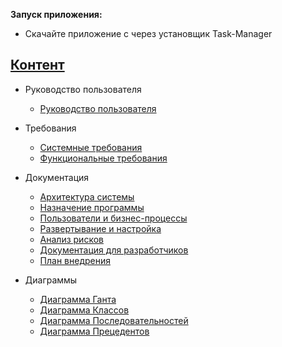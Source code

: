 **Запуск приложения:**
* Скачайте приложение с через установщик Task-Manager

## [Контент](TaskManager/Документы/Контент.md)
  * Руководство пользователя
     * [Руководство пользователя](TaskManager/Документы/Руководство_пользователя.md)
       
  * Требования
    * [Системные требования](TaskManager/Документы/Системные_требования.md)
    * [Функциональные требования](TaskManager/Документы/Функциональные_требования.md)
      
  * Документация
    * [Архитектура системы](TaskManager/Документы/Архитектура_системы.md)
    * [Назначение программы](TaskManager/Документы/Назначение_программы.md)
    * [Пользователи и бизнес-процессы](TaskManager/Документы/Пользователи_и_бизнес-процессы.md)
    * [Развертывание и настройка](TaskManager/Документы/Развертывание_и_настройка.md)
    * [Анализ рисков](TaskManager/ДокументыУЧ/Анализ_рисков.md)
    * [Документация для разработчиков](TaskManager/ДокументыУЧ/Документация_для_разработчиков.md)
    * [План внедрения](TaskManager/ДокументыУЧ/План_внедрения.md)

  * Диаграммы
    * [Диаграмма Ганта](TaskManager/Документы/Диаграммы_png/Диаграмма_Ганта.jpg)
    * [Диаграмма Классов](TaskManager/Документы/Диаграммы_png/ДиаграммаКлассов.jpg)
    * [Диаграмма Последовательностей](TaskManager/Документы/Диаграммы_png/ДиаграммаПоследовательностей.png)
    * [Диаграмма Прецедентов](TaskManager/Документы/Диаграммы_png/ДиаграммаПрецедентов.jpg)
